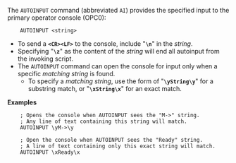 <!-- SPDX-License-Identifier: LicenseRef-CF-GAL -->
<!-- SPDX-FileCopyrightText: 2022-2025 The DPS8M Development Team -->
<!-- scspell-id: scspell-id: 8e8d9a46-3233-11ed-968f-80ee73e9b8e7 -->
The `AUTOINPUT` command (abbreviated `AI`) provides the specified input to the
primary operator console (OPC0):

        AUTOINPUT <string>

* To send a **`<CR><LF>`** to the console, include "**`\n`**" in the *string*.
* Specifying "**`\z`**" as the content of the *string* will end all autoinput from the invoking script.
* The `AUTOINPUT` command can open the console for input only when a specific *matching string* is found.
  * To specify a *matching string*, use the form of "**`\yString\y`**" for a substring match, or "**`\xString\x`**" for an exact match.

**Examples**

        ; Opens the console when AUTOINPUT sees the "M->" string.
        ; Any line of text containing this string will match.
        AUTOINPUT \yM->\y

        ; Open the console when AUTOINPUT sees the "Ready" string.
        ; A line of text containing only this exact string will match.
        AUTOINPUT \xReady\x

